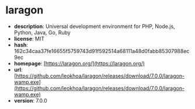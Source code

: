 # laragon

- **description**: Universal development environment for PHP, Node.js, Python, Java, Go, Ruby
- **license**: MIT
- **hash**: 162c34caa37fe16655f5759743d91f592514a68111a48d0fabb85307988ec9ec
- **homepage**: [https://laragon.org/](https://laragon.org/)
- **url**: [https://github.com/leokhoa/laragon/releases/download/7.0.0/laragon-wamp.exe](https://github.com/leokhoa/laragon/releases/download/7.0.0/laragon-wamp.exe)
- **version**: 7.0.0

